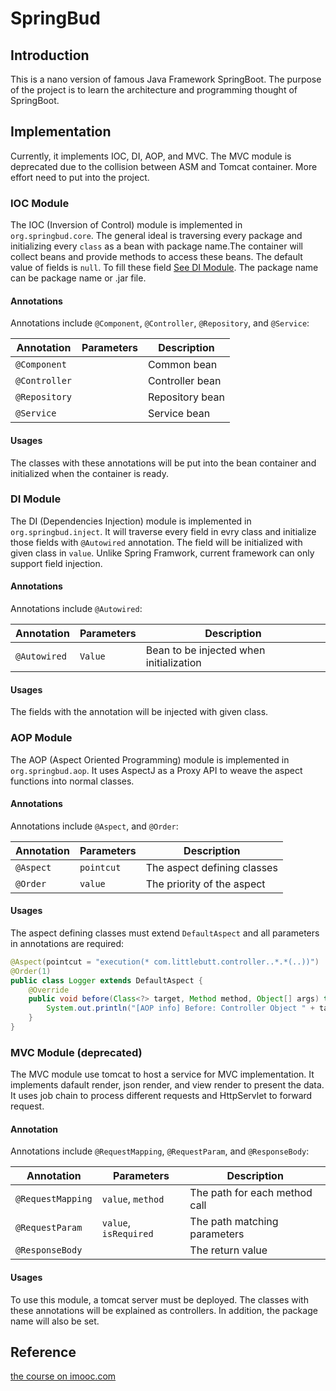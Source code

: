 # SpringBud 

## Introduction

This is a nano version of famous Java Framework SpringBoot. The purpose of the project is to learn the architecture and programming thought of SpringBoot.

## Implementation

Currently, it implements IOC, DI, AOP, and MVC. The MVC module is deprecated due to the collision between ASM and Tomcat container. More effort need to put into the project.

### IOC Module

The IOC (Inversion of Control) module is implemented in `org.springbud.core`. 
The general ideal is traversing every package and initializing every `class` as a bean with package name.The container will collect beans and provide methods to access these beans. 
The default value of fields is `null`. To fill these field [See DI Module](#1). The package name can be package name or .jar file.

#### Annotations
    
Annotations include `@Component`, `@Controller`, `@Repository`, and `@Service`:
    
| Annotation | Parameters | Description |
|------------| -----------|-------------|
|`@Component`|            | Common bean |
|`@Controller`|            | Controller bean|
|`@Repository`|            | Repository bean|
|`@Service`  |            | Service bean|

#### Usages

The classes with these annotations will be put into the bean container and initialized when the container is ready. 

### DI Module <span id="1"></span>

The DI (Dependencies Injection) module is implemented in `org.springbud.inject`.
It will traverse every field in evry class and initialize those fields with `@Autowired` annotation. 
The field will be initialized with given class in `value`. Unlike Spring Framwork, current framework can only support field injection.

#### Annotations

Annotations include `@Autowired`:

| Annotation | Parameters | Description |
|------------| -----------|-------------|
|`@Autowired`|`Value`   | Bean to be injected when initialization|

#### Usages

The fields with the annotation will be injected with given class.

### AOP Module

The AOP (Aspect Oriented Programming) module is implemented in `org.springbud.aop`.
It uses AspectJ as a Proxy API to weave the aspect functions into normal classes.

#### Annotations

Annotations include `@Aspect`, and `@Order`:

| Annotation | Parameters | Description |
|------------| -----------|-------------|
|`@Aspect`  | `pointcut` | The aspect defining classes|
|`@Order`  | `value` | The priority of the aspect|

#### Usages

The aspect defining classes must extend `DefaultAspect` and all parameters in annotations are required:

```java
@Aspect(pointcut = "execution(* com.littlebutt.controller..*.*(..))")
@Order(1)
public class Logger extends DefaultAspect {
    @Override
    public void before(Class<?> target, Method method, Object[] args) throws Throwable {
        System.out.println("[AOP info] Before: Controller Object " + target + ", Method " + method);
    }
}
```

### MVC Module (deprecated)

The MVC module use tomcat to host a service for MVC implementation. It implements dafault render, json render, and view render to present the data.
It uses job chain to process different requests and HttpServlet to forward request.

#### Annotation

Annotations include `@RequestMapping`, `@RequestParam`, and `@ResponseBody`:

| Annotation | Parameters | Description |
|------------| -----------|-------------|
|`@RequestMapping`| `value`, `method` | The path for each method call|
|`@RequestParam` | `value`, `isRequired` | The path matching parameters |
|`@ResponseBody`|         | The return value |

#### Usages

To use this module, a tomcat server must be deployed. The classes with these annotations will be explained as controllers. In addition, the package name will also be set.

## Reference
 
[the course on imooc.com](https://coding.imooc.com/class/420.html)
